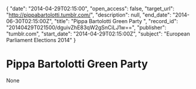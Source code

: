 {
  "date": "2014-04-29T02:15:00", 
  "open_access": false, 
  "target_url": "http://pippabartolotti.tumblr.com/", 
  "description": null, 
  "end_date": "2014-06-30T02:15:00Z", 
  "title": "Pippa Bartolotti Green Party ", 
  "record_id": "20140429T021500/dguivZhE83qW2gSnCiLJ1w==", 
  "publisher": "tumblr.com", 
  "start_date": "2014-04-29T02:15:00Z", 
  "subject": "European Parliament Elections 2014"
}

# Pippa Bartolotti Green Party 

None